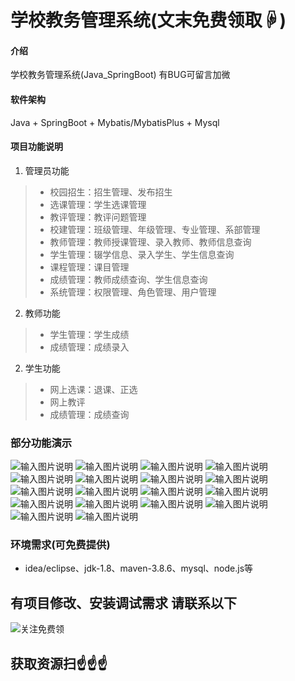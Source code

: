 # 学校教务管理系统(文末免费领取☟)

#### 介绍
学校教务管理系统(Java_SpringBoot)
有BUG可留言加微

#### 软件架构
Java + SpringBoot + Mybatis/MybatisPlus + Mysql


#### 项目功能说明

1.  管理员功能
> + 校园招生：招生管理、发布招生
> + 选课管理：学生选课管理
> + 教评管理：教评问题管理
> + 校建管理：班级管理、年级管理、专业管理、系部管理
> + 教师管理：教师授课管理、录入教师、教师信息查询
> + 学生管理：辍学信息、录入学生、学生信息查询
> + 课程管理：课目管理
> + 成绩管理：教师成绩查询、学生信息查询
> + 系统管理：权限管理、角色管理、用户管理
2.  教师功能
> + 学生管理：学生成绩
> + 成绩管理：成绩录入
2.  学生功能
> + 网上选课：退课、正选
> + 网上教评
> + 成绩管理：成绩查询

### 部分功能演示
![输入图片说明](photo/1-1.png)
![输入图片说明](photo/1-2.png)
![输入图片说明](photo/1-3.png)
![输入图片说明](photo/1-4.png)
![输入图片说明](photo/1-5.png)
![输入图片说明](photo/1-7.png)
![输入图片说明](photo/1-8.png)
![输入图片说明](photo/1-9.png)
![输入图片说明](photo/1-10.png)
![输入图片说明](photo/1-11.png)
![输入图片说明](photo/1-12.png)
![输入图片说明](photo/1-13.png)
![输入图片说明](photo/2-1.png)
![输入图片说明](photo/2-2.png)
![输入图片说明](photo/3-1.png)
![输入图片说明](photo/3-2.png)
![输入图片说明](photo/3-3.png)
![输入图片说明](photo/3-4.png)


### 环境需求(可免费提供)
- idea/eclipse、jdk-1.8、maven-3.8.6、mysql、node.js等


## 有项目修改、安装调试需求 请联系以下
![关注免费领](联系.png)

## 获取资源扫☝☝☝


